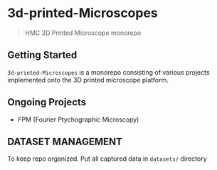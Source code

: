 # 3d-printed-Microscopes

> HMC 3D Printed Microscope monorepo

## Getting Started

`3d-printed-Microscopes` is a monorepo consisting of various projects
implemented onto the 3D printed microscope platform.

## Ongoing Projects

* FPM (Fourier Ptychographic Microscopy)

## DATASET MANAGEMENT

To keep repo organized. Put all captured data in `datasets/` directory
